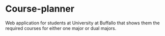 # Course-planner
Web application for students at University at Buffallo that shows them the required courses for either one major or dual majors.

